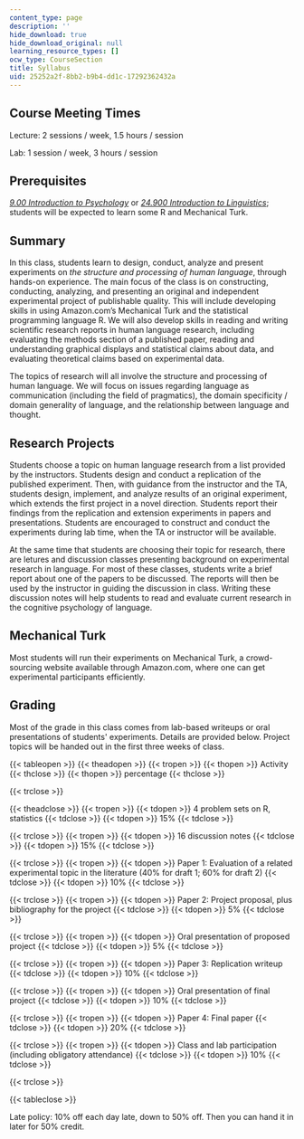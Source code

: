 ```yaml
---
content_type: page
description: ''
hide_download: true
hide_download_original: null
learning_resource_types: []
ocw_type: CourseSection
title: Syllabus
uid: 25252a2f-8bb2-b9b4-dd1c-17292362432a
---
```


Course Meeting Times
--------------------

Lecture: 2 sessions / week, 1.5 hours / session

Lab: 1 session / week, 3 hours / session

Prerequisites
-------------

[_9.00 Introduction to Psychology_](/courses/9-00sc-introduction-to-psychology-fall-2011) or [_24.900 Introduction to Linguistics_](/courses/24-900-introduction-to-linguistics-fall-2012); students will be expected to learn some R and Mechanical Turk.

Summary
-------

In this class, students learn to design, conduct, analyze and present experiments on _the structure and processing of human language_, through hands-on experience. The main focus of the class is on constructing, conducting, analyzing, and presenting an original and independent experimental project of publishable quality. This will include developing skills in using Amazon.com’s Mechanical Turk and the statistical programming language R. We will also develop skills in reading and writing scientific research reports in human language research, including evaluating the methods section of a published paper, reading and understanding graphical displays and statistical claims about data, and evaluating theoretical claims based on experimental data.

The topics of research will all involve the structure and processing of human language. We will focus on issues regarding language as communication (including the field of pragmatics), the domain specificity / domain generality of language, and the relationship between language and thought.

Research Projects
-----------------

Students choose a topic on human language research from a list provided by the instructors. Students design and conduct a replication of the published experiment. Then, with guidance from the instructor and the TA, students design, implement, and analyze results of an original experiment, which extends the first project in a novel direction. Students report their findings from the replication and extension experiments in papers and presentations. Students are encouraged to construct and conduct the experiments during lab time, when the TA or instructor will be available.

At the same time that students are choosing their topic for research, there are letures and discussion classes presenting background on experimental research in language. For most of these classes, students write a brief report about one of the papers to be discussed. The reports will then be used by the instructor in guiding the discussion in class. Writing these discussion notes will help students to read and evaluate current research in the cognitive psychology of language.

Mechanical Turk
---------------

Most students will run their experiments on Mechanical Turk, a crowd-sourcing website available through Amazon.com, where one can get experimental participants efficiently.

Grading
-------

Most of the grade in this class comes from lab-based writeups or oral presentations of students' experiments. Details are provided below. Project topics will be handed out in the first three weeks of class.

{{< tableopen >}}
{{< theadopen >}}
{{< tropen >}}
{{< thopen >}}
Activity
{{< thclose >}}
{{< thopen >}}
percentage
{{< thclose >}}

{{< trclose >}}

{{< theadclose >}}
{{< tropen >}}
{{< tdopen >}}
4 problem sets on R, statistics
{{< tdclose >}}
{{< tdopen >}}
15%
{{< tdclose >}}

{{< trclose >}}
{{< tropen >}}
{{< tdopen >}}
16 discussion notes
{{< tdclose >}}
{{< tdopen >}}
15%
{{< tdclose >}}

{{< trclose >}}
{{< tropen >}}
{{< tdopen >}}
Paper 1: Evaluation of a related experimental topic in the literature (40% for draft 1; 60% for draft 2)
{{< tdclose >}}
{{< tdopen >}}
10%
{{< tdclose >}}

{{< trclose >}}
{{< tropen >}}
{{< tdopen >}}
Paper 2: Project proposal, plus bibliography for the project
{{< tdclose >}}
{{< tdopen >}}
5%
{{< tdclose >}}

{{< trclose >}}
{{< tropen >}}
{{< tdopen >}}
Oral presentation of proposed project
{{< tdclose >}}
{{< tdopen >}}
5%
{{< tdclose >}}

{{< trclose >}}
{{< tropen >}}
{{< tdopen >}}
Paper 3: Replication writeup
{{< tdclose >}}
{{< tdopen >}}
10%
{{< tdclose >}}

{{< trclose >}}
{{< tropen >}}
{{< tdopen >}}
Oral presentation of final project
{{< tdclose >}}
{{< tdopen >}}
10%
{{< tdclose >}}

{{< trclose >}}
{{< tropen >}}
{{< tdopen >}}
Paper 4: Final paper
{{< tdclose >}}
{{< tdopen >}}
20%
{{< tdclose >}}

{{< trclose >}}
{{< tropen >}}
{{< tdopen >}}
Class and lab participation (including obligatory attendance)
{{< tdclose >}}
{{< tdopen >}}
10%
{{< tdclose >}}

{{< trclose >}}

{{< tableclose >}}

Late policy: 10% off each day late, down to 50% off. Then you can hand it in later for 50% credit.